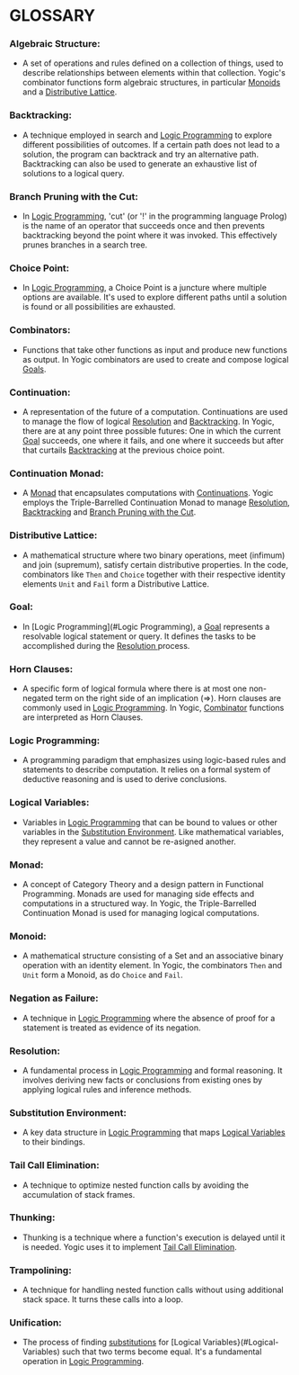 # **GLOSSARY**

### **Algebraic Structure**:  
- A set of operations and rules defined on a collection of things, used to
  describe relationships between elements within that collection. Yogic's
  combinator functions form algebraic structures, in particular
  [Monoids](#Monoid) and a [Distributive Lattice](#Distributive-Lattice).

### **Backtracking**:  
- A technique employed in search and [Logic Programming](#Logic-Programming)
  to explore different possibilities of outcomes. If a certain path does not
  lead to a solution, the program can backtrack and try an alternative path.
  Backtracking can also be used to generate an exhaustive list of solutions to
  a logical query.

### **Branch Pruning with the Cut**:  
- In [Logic Programming](#Logic-Programming), 'cut' (or '!' in the programming
  language Prolog) is the name of an operator that succeeds once and then
  prevents backtracking beyond the point where it was invoked. This
  effectively prunes branches in a search tree.

### **Choice Point**:  
- In [Logic Programming](#Logic-Programming), a Choice Point is a juncture
  where multiple options are available. It's used to explore different paths
  until a solution is found or all possibilities are exhausted.

### **Combinators**:  
- Functions that take other functions as input and produce new functions as
  output. In Yogic combinators are used to create and compose logical
  [Goals](#Goal).

### **Continuation**:  
- A representation of the future of a computation. Continuations are used to
  manage the flow of logical [Resolution](#Resolution) and
  [Backtracking](#Backtracking). In Yogic, there are at any point three
  possible futures: One in which the current [Goal](#Goal) succeeds, one where
  it fails, and one where it succeeds but after that curtails
  [Backtracking](#Backtracking) at the previous choice point.

### **Continuation Monad**:  
- A [Monad](#Monad) that encapsulates computations with
  [Continuations](#Continuation). Yogic employs the Triple-Barrelled
  Continuation Monad to manage [Resolution](#Resolution),
  [Backtracking](#Backtracking) and [Branch Pruning with the
  Cut](#Branch-Pruning-with-the-Cut).

### **Distributive Lattice**:  
- A mathematical structure where two binary operations, meet (infimum) and
  join (supremum), satisfy certain distributive properties. In the code,
  combinators like `Then` and `Choice` together with their respective identity
  elements `Unit` and `Fail` form a Distributive Lattice.

### **Goal**:  
- In [Logic Programming](#Logic Programming), a [Goal](#Goal) represents a
  resolvable logical statement or query. It defines the tasks to be
  accomplished during the [Resolution ](#Resolution) process.

### **Horn Clauses**:  
- A specific form of logical formula where there is at most one non-negated
  term on the right side of an implication (=>). Horn clauses are commonly
  used in [Logic Programming](#Logic-Programming). In Yogic,
  [Combinator](#Combinators) functions are interpreted as Horn Clauses.

### **Logic Programming**:  
- A programming paradigm that emphasizes using logic-based rules and
  statements to describe computation. It relies on a formal system of
  deductive reasoning and is used to derive conclusions.

### **Logical Variables**:  
- Variables in [Logic Programming](#Logic-Programming) that can be bound to
  values or other variables in the [Substitution
  Environment](#Substitution-Environment). Like mathematical variables, they
  represent a value and cannot be re-asigned another.

### **Monad**:  
- A concept of Category Theory and a design pattern in Functional Programming.
  Monads are used for managing side effects and computations in a structured
  way. In Yogic, the Triple-Barrelled Continuation Monad is used for managing
  logical computations.

### **Monoid**:  
- A mathematical structure consisting of a Set and an associative binary
  operation with an identity element. In Yogic, the combinators `Then` and
  `Unit` form a Monoid, as do `Choice` and `Fail`.

### **Negation as Failure**:  
- A technique in [Logic Programming](#Logic-Programming) where the absence of
  proof for a statement is treated as evidence of its negation.

### **Resolution**:  
- A fundamental process in [Logic Programming](#Logic-Programming) and formal
  reasoning. It involves deriving new facts or conclusions from existing ones
  by applying logical rules and inference methods.

### **Substitution Environment**:  
- A key data structure in [Logic Programming](#Logic-Programming) that maps
  [Logical Variables](#Logical-Variables) to their bindings.

### **Tail Call Elimination**:  
- A technique to optimize nested function calls by avoiding the accumulation
  of stack frames.

### **Thunking**:  
- Thunking is a technique where a function's execution is delayed until it is
  needed. Yogic uses it to implement [Tail Call
  Elimination](#Tail-Call-Elimination).

### **Trampolining**:  
- A technique for handling nested function calls without using additional
  stack space. It turns these calls into a loop.

### **Unification**:  
- The process of finding [substitutions](#Substitution-Environment) for
  [Logical Variables}(#Logical-Variables) such that two terms become equal.
  It's a fundamental operation in [Logic Programming](#Logic-Programming).
